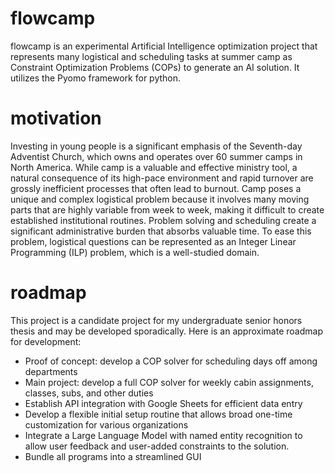 # flowcamp

flowcamp is an experimental Artificial Intelligence optimization project that represents many logistical and scheduling tasks at summer camp as Constraint Optimization Problems (COPs) to generate an AI solution. It utilizes the Pyomo framework for python. 

# motivation 

Investing in young people is a significant emphasis of the Seventh-day Adventist Church, which owns and operates over 60 summer camps in North America. While camp is a valuable and effective ministry tool, a natural consequence of its high-pace environment and rapid turnover are grossly inefficient processes that often lead to burnout. Camp poses a unique and complex logistical problem because it involves many moving parts that are highly variable from week to week, making it difficult to create established institutional routines. Problem solving and scheduling create a significant administrative burden that absorbs valuable time. To ease this problem, logistical questions can be represented as an Integer Linear Programming (ILP) problem, which is a well-studied domain. 

# roadmap

This project is a candidate project for my undergraduate senior honors thesis and may be developed sporadically. Here is an approximate roadmap for development:
- Proof of concept: develop a COP solver for scheduling days off among departments
- Main project: develop a full COP solver for weekly cabin assignments, classes, subs, and other duties
- Establish API integration with Google Sheets for efficient data entry 
- Develop a flexible initial setup routine that allows broad one-time customization for various organizations 
- Integrate a Large Language Model with named entity recognition to allow user feedback and user-added constraints to the solution. 
- Bundle all programs into a streamlined GUI